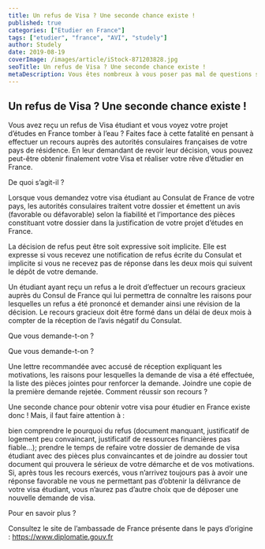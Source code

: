 ```yaml
---
title: Un refus de Visa ? Une seconde chance existe !
published: true
categories: ["Etudier en France"]
tags: ["etudier", "france", "AVI", "studely"]
author: Studely
date: 2019-08-19
coverImage: /images/article/iStock-871203828.jpg
seoTitle: Un refus de Visa ? Une seconde chance existe !
metaDescription: Vous êtes nombreux à vous poser pas mal de questions sur le Visa, et rien que le fait d’y penser, le sujet vous stresse. Il est donc fortement conseillé de s’informer sur les motifs de refus du Visa étudiant avant même que vous commenciez la constitution de votre dossier.
---
```


## Un refus de Visa ? Une seconde chance existe !

Vous avez reçu un refus de Visa étudiant et vous voyez votre projet d’études en France tomber à l’eau ? Faites face à cette fatalité en pensant à effectuer un recours auprès des autorités consulaires françaises de votre pays de résidence. En leur demandant de revoir leur décision, vous pouvez peut-être obtenir finalement votre Visa et réaliser votre rêve d’étudier en France.

De quoi s’agit-il ?

Lorsque vous demandez votre visa étudiant au Consulat de France de votre pays, les autorités consulaires traitent votre dossier et émettent un avis (favorable ou défavorable) selon la fiabilité et l’importance des pièces constituant votre dossier dans la justification de votre projet d’études en France.

La décision de refus peut être soit expressive soit implicite. Elle est expresse si vous recevez une notification de refus écrite du Consulat et implicite si vous ne recevez pas de réponse dans les deux mois qui suivent le dépôt de votre demande.

Un étudiant ayant reçu un refus a le droit d’effectuer un recours gracieux auprès du Consul de France qui lui permettra de connaître les raisons pour lesquelles un refus a été prononcé et demander ainsi une révision de la décision. Le recours gracieux doit être formé dans un délai de deux mois à compter de la réception de l’avis négatif du Consulat.

Que vous demande-t-on ?

Que vous demande-t-on ?

Une lettre recommandée avec accusé de réception expliquant les motivations, les raisons pour lesquelles la demande de visa a été effectuée, la liste des pièces jointes pour renforcer la demande.
Joindre une copie de la première demande rejetée.
Comment réussir son recours ?

Une seconde chance pour obtenir votre visa pour étudier en France existe donc ! Mais, il faut faire attention à :

bien comprendre le pourquoi du refus (document manquant, justificatif de logement peu convaincant, justificatif de ressources financières pas fiable…);
prendre le temps de refaire votre dossier de demande de visa étudiant avec des pièces plus convaincantes et de joindre au dossier tout document qui prouvera le sérieux de votre démarche et de vos motivations.
Si, après tous les recours exercés, vous n’arrivez toujours pas à avoir une réponse favorable ne vous ne permettant pas d’obtenir la délivrance de votre visa étudiant, vous n’aurez pas d’autre choix que de déposer une nouvelle demande de visa.

Pour en savoir plus ?

Consultez le site de l’ambassade de France présente dans le pays d’origine : https://www.diplomatie.gouv.fr
